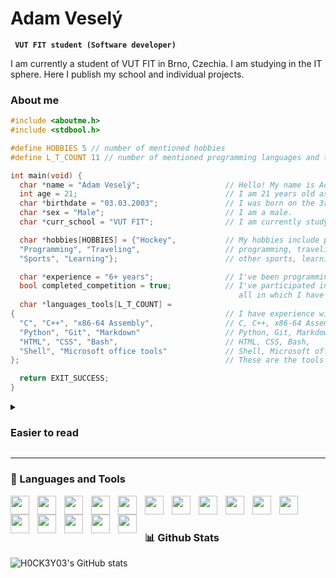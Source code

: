 # Adam Veselý
**` VUT FIT student (Software developer)`**  

I am currently a student of VUT FIT in Brno, Czechia. I am studying in the IT sphere. Here I publish my school and individual projects.
### About me
```C
#include <aboutme.h>
#include <stdbool.h>

#define HOBBIES 5 // number of mentioned hobbies
#define L_T_COUNT 11 // number of mentioned programming languages and tools I have experience in

int main(void) {
  char *name = "Adam Veselý";                   // Hello! My name is Adam Veselý.
  int age = 21;                                 // I am 21 years old as of now.
  char *birthdate = "03.03.2003";               // I was born on the 3rd of March in 2003.
  char *sex = "Male";                           // I am a male.
  char *curr_school = "VUT FIT";                // I am currently studying at VUT FIT in Brno, Czech Republic.

  char *hobbies[HOBBIES] = {"Hockey",           // My hobbies include playing Hockey,
  "Programming", "Traveling",                   // programming, traveling,
  "Sports", "Learning"};                        // other sports, learning and many more.

  char *experience = "6+ years";                // I've been programming for over 6 years now.
  bool completed_competition = true;            // I've participated in multiple programming competitions, \
                                                   all in which I have placed in the top 10% of participants.
  char *languages_tools[L_T_COUNT] =
{                                               // I have experience with a variety of programming languages and tools, such as,
  "C", "C++", "x86-64 Assembly",                // C, C++, x86-64 Assembly,
  "Python", "Git", "Markdown"                   // Python, Git, Markdown,
  "HTML", "CSS", "Bash",                        // HTML, CSS, Bash,
  "Shell", "Microsoft office tools"             // Shell, Microsoft office tools and more.
};                                              // These are the tools and programming languages I am most proficient in.

  return EXIT_SUCCESS;
}
```
<details>
<summary><h3>Easier to read</h3></summary>
  <ul>
    <li>Hello! My name is Adam Veselý.</li>
    <li>I am 21 years old as of now.</li>
    <li>I was born on the 3rd of March in 2003.</li>
    <li>I am a male.</li>
    <li>I am currently studying at VUT FIT in Brno, Czech Republic.</li>
    <li>My hobbies include playing Hockey, programming, traveling, other sports, learning and many more.</li>
    <li>I've been programming for over 6 years now.</li>
    <li>I've participated in multiple programming competitions, all in which I have placed in the top 10% of participants.</li>
    <li>I have experience with a variety of programming languages and tools, such as:</li>
      <ul>
        <li>C, C++, x86-64 Assembly,</li>
        <li>Python, Git, Markdown,</li>
        <li>HTML, CSS, Bash,</li>
        <li>Shell, Microsoft office tools and more.</li>
        <li>These are the tools and programming languages I am most proficient in.</li>
      </ul>
  </ul>
</details>

---
### 🧰 Languages and Tools
<img align="left" width="30px" style="padding-right:10px;" src="https://cdn.jsdelivr.net/gh/devicons/devicon@latest/icons/git/git-original.svg" />
<img align="left" width="30px" style="padding-right:10px;" src="https://cdn.jsdelivr.net/gh/devicons/devicon@latest/icons/github/github-original.svg" />
<img align="left" width="30px" style="padding-right:10px;" src="https://cdn.jsdelivr.net/gh/devicons/devicon@latest/icons/windows8/windows8-original.svg" />
<img align="left" width="30px" style="padding-right:10px;" src="https://cdn.jsdelivr.net/gh/devicons/devicon@latest/icons/linux/linux-original.svg" />
<img align="left" width="30px" style="padding-right:10px;" src="https://cdn.jsdelivr.net/gh/devicons/devicon@latest/icons/unix/unix-original.svg" />
<img align="left" width="30px" style="padding-right:10px;" src="https://cdn.jsdelivr.net/gh/devicons/devicon@latest/icons/vscode/vscode-original.svg" />
<img align="left" width="30px" style="padding-right:10px;" src="https://cdn.jsdelivr.net/gh/devicons/devicon@latest/icons/vim/vim-original.svg" />
<img align="left" width="30px" style="padding-right:10px;" src="https://cdn.jsdelivr.net/gh/devicons/devicon@latest/icons/c/c-original.svg" />
<img align="left" width="30px" style="padding-right:10px;" src="https://cdn.jsdelivr.net/gh/devicons/devicon@latest/icons/cplusplus/cplusplus-original.svg" />
<img align="left" width="30px" style="padding-right:10px;" src="https://cdn.jsdelivr.net/gh/devicons/devicon@latest/icons/python/python-original.svg" />
<img align="left" width="30px" style="padding-right:10px;" src="https://cdn.jsdelivr.net/gh/devicons/devicon@latest/icons/bash/bash-original.svg" />
<img align="left" width="30px" style="padding-right:10px;" src="https://cdn.jsdelivr.net/gh/devicons/devicon@latest/icons/awk/awk-original-wordmark.svg" />
<img align="left" width="30px" style="padding-right:10px;" src="https://cdn.jsdelivr.net/gh/devicons/devicon@latest/icons/markdown/markdown-original.svg" />
<img align="left" width="30px" style="padding-right:10px;" src="https://cdn.jsdelivr.net/gh/devicons/devicon@latest/icons/latex/latex-original.svg" />
<img align="left" width="30px" style="padding-right:10px;" src="https://cdn.jsdelivr.net/gh/devicons/devicon@latest/icons/html5/html5-original.svg" />
<img align="left" width="30px" style="padding-right:10px;" src="https://cdn.jsdelivr.net/gh/devicons/devicon@latest/icons/css3/css3-original.svg" />
<br>

#

### 📊 Github Stats

![H0CK3Y03's GitHub stats](https://github-readme-stats.vercel.app/api?username=H0CK3Y03&show_icons=true&theme=gruvbox)

#
          
          
